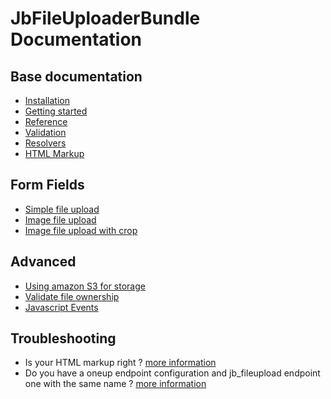 JbFileUploaderBundle Documentation
==================================

Base documentation
------------------

* [Installation](base/install.md)
* [Getting started](base/getting_started.md)
* [Reference](base/reference.md)
* [Validation](base/validation.md)
* [Resolvers](base/resolvers.md)
* [HTML Markup](base/markup.md)

Form Fields
-----------

* [Simple file upload](file_upload/simple.md)
* [Image file upload](file_upload/image.md)
* [Image file upload with crop](file_upload/crop.md)

Advanced
--------

* [Using amazon S3 for storage](advanced/amazons3.md)
* [Validate file ownership](advanced/fileowner.md)
* [Javascript Events](advanced/javascript.md)

Troubleshooting
---------------

* Is your HTML markup right ? [more information](base/markup.md)
* Do you have a oneup endpoint configuration and jb_fileupload endpoint one with the same name ? [more information](base/getting_started.md)
